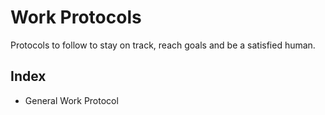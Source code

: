 # Work Protocols
Protocols to follow to stay on track, reach goals and be a satisfied human.

## Index

- General Work Protocol
